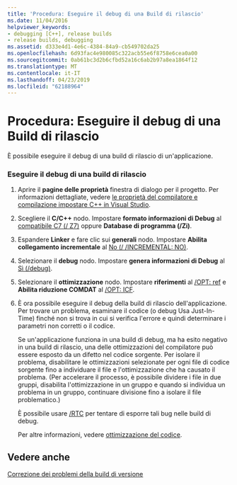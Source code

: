 ```yaml
---
title: 'Procedura: Eseguire il debug di una Build di rilascio'
ms.date: 11/04/2016
helpviewer_keywords:
- debugging [C++], release builds
- release builds, debugging
ms.assetid: d333e4d1-4e6c-4384-84a9-cb549702da25
ms.openlocfilehash: 6d93fac4e980085c322acb55e6f8758e6cea0a00
ms.sourcegitcommit: 0ab61bc3d2b6cfbd52a16c6ab2b97a8ea1864f12
ms.translationtype: MT
ms.contentlocale: it-IT
ms.lasthandoff: 04/23/2019
ms.locfileid: "62188964"
---
```

# <a name="how-to-debug-a-release-build"></a>Procedura: Eseguire il debug di una Build di rilascio

È possibile eseguire il debug di una build di rilascio di un'applicazione.

### <a name="to-debug-a-release-build"></a>Eseguire il debug di una build di rilascio

1. Aprire il **pagine delle proprietà** finestra di dialogo per il progetto. Per informazioni dettagliate, vedere [le proprietà del compilatore e compilazione impostare C++ in Visual Studio](working-with-project-properties.md).

1. Scegliere il **C/C++** nodo. Impostare **formato informazioni di Debug** al [compatibile C7 (/ Z7)](reference/z7-zi-zi-debug-information-format.md) oppure **Database di programma (/Zi)**.

1. Espandere **Linker** e fare clic sui **generali** nodo. Impostare **Abilita collegamento incrementale** al [No (/ /INCREMENTAL: NO)](reference/incremental-link-incrementally.md).

1. Selezionare il **debug** nodo. Impostare **genera informazioni di Debug** al [Sì (/debug)](reference/debug-generate-debug-info.md).

1. Selezionare il **ottimizzazione** nodo. Impostare **riferimenti** al [/OPT: ref](reference/opt-optimizations.md) e **Abilita riduzione COMDAT** al [/OPT: ICF](reference/opt-optimizations.md).

1. È ora possibile eseguire il debug della build di rilascio dell'applicazione. Per trovare un problema, esaminare il codice (o debug Usa Just-In-Time) finché non si trova in cui si verifica l'errore e quindi determinare i parametri non corretti o il codice.

   Se un'applicazione funziona in una build di debug, ma ha esito negativo in una build di rilascio, una delle ottimizzazioni del compilatore può essere esposto da un difetto nel codice sorgente. Per isolare il problema, disabilitare le ottimizzazioni selezionate per ogni file di codice sorgente fino a individuare il file e l'ottimizzazione che ha causato il problema. (Per accelerare il processo, è possibile dividere i file in due gruppi, disabilita l'ottimizzazione in un gruppo e quando si individua un problema in un gruppo, continuare divisione fino a isolare il file problematico.)

   È possibile usare [/RTC](reference/rtc-run-time-error-checks.md) per tentare di esporre tali bug nelle build di debug.

   Per altre informazioni, vedere [ottimizzazione del codice](optimizing-your-code.md).

## <a name="see-also"></a>Vedere anche

[Correzione dei problemi della build di versione](fixing-release-build-problems.md)
